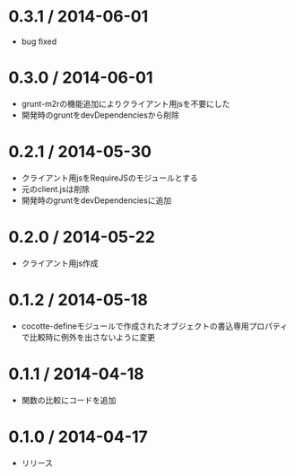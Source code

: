 0.3.1 / 2014-06-01
===================

 * bug fixed

0.3.0 / 2014-06-01
===================

 * grunt-m2rの機能追加によりクライアント用jsを不要にした
 * 開発時のgruntをdevDependenciesから削除

0.2.1 / 2014-05-30
===================

 * クライアント用jsをRequireJSのモジュールとする
 * 元のclient.jsは削除
 * 開発時のgruntをdevDependenciesに追加

0.2.0 / 2014-05-22
===================

 * クライアント用js作成

0.1.2 / 2014-05-18
===================

 * cocotte-defineモジュールで作成されたオブジェクトの書込専用プロパティで比較時に例外を出さないように変更

0.1.1 / 2014-04-18
===================

 * 関数の比較にコードを追加

0.1.0 / 2014-04-17
===================

 * リリース